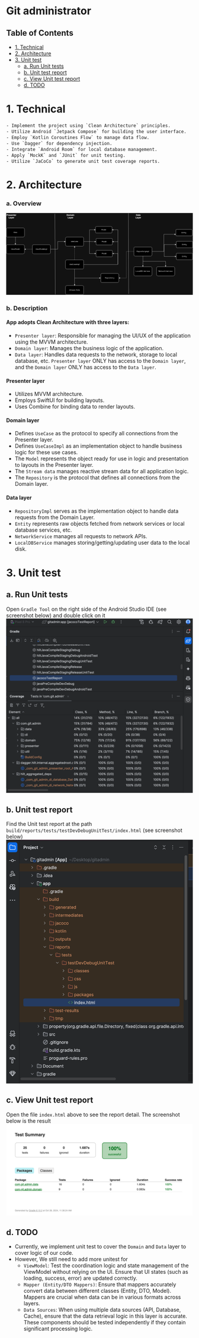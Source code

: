 # Git administrator

## Table of Contents
- [1. Technical](#technical)
- [2. Architecture](#architecture)
- [3. Unit test](#unittest)
    - [a. Run Unit tests](#rununittests)
    - [b. Unit test report](#unittestreport)
    - [c. View Unit test report](#viewunittestreport)
    - [d. TODO](#todo)

# 1. Technical
	- Implement the project using `Clean Architecture` principles.
	- Utilize Android `Jetpack Compose` for building the user interface.
	- Employ `Kotlin Coroutines Flow` to manage data flow.
	- Use `Dagger` for dependency injection.
	- Integrate `Android Room` for local database management.
	- Apply `MockK` and `JUnit` for unit testing.
	- Utilize `JaCoCo` to generate unit test coverage reports.

# 2. Architecture
### a. Overview
![Diagram](Document/Architecture.png)

### b. Description
#### App adopts Clean Architecture with three layers:

- `Presenter layer`: Responsible for managing the UI/UX of the application using the MVVM architecture.
- `Domain layer`: Manages the business logic of the application.
- `Data layer`: Handles data requests to the network, storage to local database, etc.
`Presenter layer` ONLY has access to the `Domain layer`, and the `Domain layer` ONLY has access to the `Data layer`.

#### Presenter layer

- Utilizes MVVM architecture.
- Employs SwiftUI for building layouts.
- Uses Combine for binding data to render layouts.

#### Domain layer

- Defines `UseCase` as the protocol to specify all connections from the Presenter layer.
- Defines `UseCaseImpl` as an implementation object to handle business logic for these use cases.
- The `Model` represents the object ready for use in logic and presentation to layouts in the Presenter layer.
- The `Stream data` manages reactive stream data for all application logic.
- The `Repository` is the protocol that defines all connections from the Domain layer.

#### Data layer

- `RepositoryImpl` serves as the implementation object to handle data requests from the Domain Layer.
- `Entity` represents raw objects fetched from network services or local database services, etc.
- `NetworkService` manages all requests to network APIs.
- `LocalDBService` manages storing/getting/updating user data to the local disk.

# 3. Unit test
## a. Run Unit tests
Open `Gradle Tool` on the right side of the Android Studio IDE (see screenshot below) and double click on it
![Diagram](Document/Unit-test-run.png)

## b. Unit test report
Find the Unit test report at the path `build/reports/tests/testDevDebugUnitTest/index.html` (see screenshot below)
![Diagram](Document/Unit-test-build-result.png)

## c. View Unit test report
Open the file `index.html` above to see the report detail. 
The screenshot below is the result
![Diagram](Document/Unit-test-report.png)

## d. TODO
- Currently, we implement unit test to cover the `Domain` and `Data` layer to cover logic of our code. 
- However, We still need to add more unitest for
    + `ViewModel`: Test the coordination logic and state management of the ViewModel without relying on the UI. Ensure that UI states (such as loading, success, error) are updated correctly.
    + `Mapper (Entity/DTO Mappers)`: Ensure that mappers accurately convert data between different classes (Entity, DTO, Model). Mappers are crucial when data can be in various formats across layers.
    + `Data Sources`: When using multiple data sources (API, Database, Cache), ensure that the data retrieval logic in this layer is accurate. These components should be tested independently if they contain significant processing logic.
